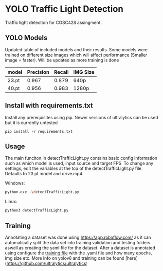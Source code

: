 # YOLO Traffic Light Detection

Traffic light detection for COSC428 assingment.


## YOLO Models

Updated table of included models and their results.  Some models were trained on different size images which will affect performance (Smaller image = faster).  Will be updated as more training is done

| model | Precision | Recall | IMG Size
| --- | --- | --- | --- |
| 23.pt | 0.967 | 0.879 | 640p |
| 40.pt | 0.956 | 0.983 | 1280p | 


## Install with requirements.txt

Install any prerequisites using pip.  Newer versions of ultralytics can be used but it is currently untested
```
pip install -r requirements.txt
```

## Usage

The main funciton in detectTrafficLight.py contains basic config information such as which model is used, input source and target FPS.  To change any settings, edit the variables at the top of the detectTrafficLight.py file.  Defaults to 23.pt model and drive.mp4.  

Windows:
```bash
python.exe .\detectTrafficLight.py
```
Linux:
```bash
python3 detectTrafficLight.py
```

## Training

Annotating a dataset was done using https://app.roboflow.com/ as it can automatically split the data set into training validation and testing folders aswell as creating the yaml file for the dataset.  After a dataset is annotated using configure the [training file](https://github.com/Crook3dTeeth/YOLO-Traffic-Light-Detection/blob/main/training/yolov8/main.py) with the .yaml file and how many epochs, img size etc. More info on yolov8 and training can be found [here] (https://github.com/ultralytics/ultralytics)